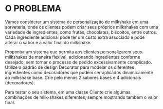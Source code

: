 # O PROBLEMA

Vamos considerar um sistema de personalização de milkshake em uma sorveteria, onde os clientes podem criar seus próprios milkshakes com uma variedade de ingredientes, como frutas, chocolates, biscoitos, entre outros. Cada ingrediente adicional pode ter um custo extra associado e pode alterar o sabor e a valor final do milkshake.

Proponha um sistema que permita aos clientes personalizarem seus milkshakes de maneira flexível, adicionando ingredientes conforme desejado, sem tornar o processo de pedido excessivamente complicado. Utilize o padrão de design Decorator para modelar os diferentes ingredientes como decoradores que podem ser aplicados dinamicamente ao milkshake base. Crie pelo menos 2 sabores bases e 4 adicionais (decoradores).

Para testar o seu sistema, em uma classe Cliente crie algumas combinações de milk-shakes diferentes, sempre mostrando também o valor final.